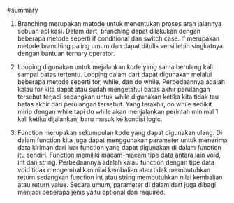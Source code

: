 #summary

1. Branching merupakan metode untuk menentukan proses arah jalannya sebuah aplikasi. Dalam dart, branching dapat dilakukan dengan beberapa metode seperti if conditional dan switch case. If merupakan metode branching paling umum dan dapat ditulis versi lebih singkatnya dengan bantuan ternary operator.

2. Looping digunakan untuk mejalankan kode yang sama berulang kali sampai batas tertentu. Looping dalam dart dapat digunakan melalui beberapa metode seperti for, while, dan do while. Perbedaannya adalah kalau for kita dapat atau sudah mengetahui batas akhir perulangan tersebut terjadi sedangkan untuk while digunakan ketika kita tidak tau batas akhir dari perulangan tersebut. Yang terakhir, do while sedikit mirip dengan while tapi do while akan menjalankan perintah minimal 1 kali ketika dijalankan, baru masuk ke kondisi logic.

3. Function merupakan sekumpulan kode yang dapat digunakan ulang. Di dalam function kita juga dapat menggunakan parameter untuk menerima data kiriman dari luar function yang dapat digunakan di dalam function itu sendiri. Function memiliki macam-macam tipe data antara lain void, int dan string. Perbedaannya adalah kalau function dengan tipe data void tidak mengembalikan nilai kembalian atau tidak membutuhkan return sedangkan function int atau string membutuhkan nilai kembalian atau return value. Secara umum, parameter di dalam dart juga dibagi menjadi beberapa jenis yaitu optional dan required.